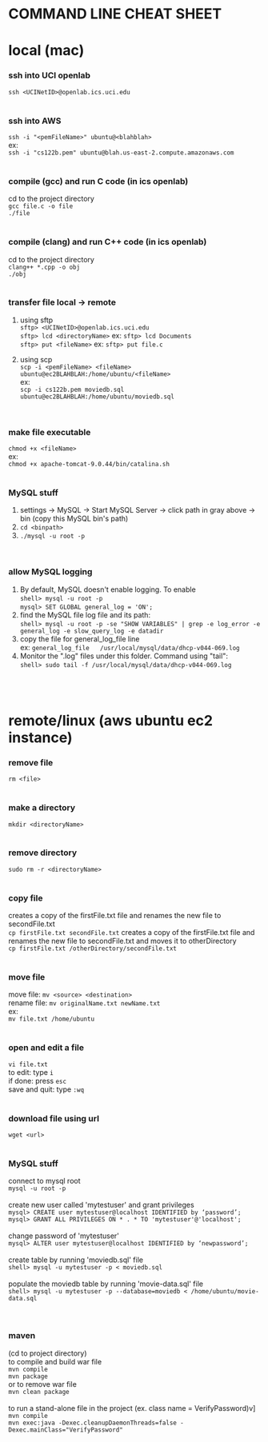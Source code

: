 # COMMAND LINE CHEAT SHEET

# local (mac)
### ssh into UCI openlab<br/>
`ssh <UCINetID>@openlab.ics.uci.edu`<br/>
<br/>

### ssh into AWS<br/>
`ssh -i "<pemFileName>" ubuntu@<blahblah>`<br/>
ex:<br/>
`ssh -i "cs122b.pem" ubuntu@blah.us-east-2.compute.amazonaws.com`<br/>
<br/>

### compile (gcc) and run C code  (in ics openlab) <br/>
cd to the project directory<br/>
`gcc file.c -o file` 	<br/>
`./file`<br/>
<br/>

### compile (clang) and run C++ code (in ics openlab)<br/>
cd to the project directory<br/>
`clang++ *.cpp -o obj` <br/>
`./obj`<br/>
<br/>

### transfer file local -> remote<br/>
1. using sftp <br/>
`sftp> <UCINetID>@openlab.ics.uci.edu`<br/>
`sftp> lcd <directoryName>` 	ex: `sftp> lcd Documents`<br/>
`sftp> put <fileName>`		ex: `sftp> put file.c`<br/>

2. using scp <br/>
`scp -i <pemFileName> <fileName> ubuntu@ec2BLAHBLAH:/home/ubuntu/<fileName>`<br/>
ex:<br/>
`scp -i cs122b.pem moviedb.sql ubuntu@ec2BLAHBLAH:/home/ubuntu/moviedb.sql`<br/>
<br/>

### make file executable<br/>
`chmod +x <fileName>`<br/>
ex: <br/>
`chmod +x apache-tomcat-9.0.44/bin/catalina.sh`<br/>
<br/>

### MySQL stuff<br/>
1. settings -> MySQL -> Start MySQL Server -> click path in gray above -> bin (copy this MySQL bin's path)
2. `cd <binpath>`
3. `./mysql -u root -p`<br/>
<br/>

### allow MySQL logging<br/>
1. By default, MySQL doesn't enable logging. To enable<br/>
`shell> mysql -u root -p`<br/>
`mysql> SET GLOBAL general_log = 'ON';`
2. find the MySQL file log file and its path:<br/>
`shell> mysql -u root -p -se "SHOW VARIABLES" | grep -e log_error -e general_log -e slow_query_log -e datadir`
3. copy the file for general_log_file line <br/>
ex: `general_log_file	/usr/local/mysql/data/dhcp-v044-069.log`
4. Monitor the ".log" files under this folder. Command using "tail":<br/>
`shell> sudo tail -f /usr/local/mysql/data/dhcp-v044-069.log`<br/>
<br/>
<br/>


# remote/linux (aws ubuntu ec2 instance)
### remove file<br/>
`rm <file>`<br/>
<br/>

### make a directory<br/>
`mkdir <directoryName>`<br/>
<br/>

### remove directory<br/>
`sudo rm -r <directoryName>`<br/>
<br/>

### copy file<br/>
creates a copy of the firstFile.txt file and renames the new file to secondFile.txt <br/>
`cp firstFile.txt secondFile.txt`
creates a copy of the firstFile.txt file and renames the new file to secondFile.txt and moves it to otherDirectory <br/>
`cp firstFile.txt /otherDirectory/secondFile.txt`<br/>
<br/>

### move file<br/>
move file: `mv <source> <destination>`<br/>
rename file: `mv originalName.txt newName.txt`<br/>
ex:<br/>
`mv file.txt /home/ubuntu`<br/>
<br/>

### open and edit a file<br/>
`vi file.txt`<br/>
to edit: type `i` 	<br/>
if done: press `esc`<br/>
save and quit: type `:wq` <br/>
<br/>

### download file using url<br/>
`wget <url>`<br/>
<br/>

### MySQL stuff<br/>
connect to mysql root <br/>
`mysql -u root -p` 	<br/>
<br/>
create new user called 'mytestuser' and grant privileges<br/>
`mysql> CREATE user mytestuser@localhost IDENTIFIED by ‘password’;`<br/>
`mysql> GRANT ALL PRIVILEGES ON * . * TO 'mytestuser'@'localhost'; `<br/>
<br/>
change password of 'mytestuser'<br/>
`mysql> ALTER user mytestuser@localhost IDENTIFIED by ‘newpassword’;`<br/>
<br/>
create table by running 'moviedb.sql' file<br/>
`shell> mysql -u mytestuser -p < moviedb.sql`<br/>
<br/>
populate the moviedb table by running 'movie-data.sql' file<br/>
`shell> mysql -u mytestuser -p --database=moviedb < /home/ubuntu/movie-data.sql`<br/>
<br/>
<br/>
### maven <br/>
(cd to project directory)<br/>
to compile and build war file<br/>
`mvn compile`<br/>
`mvn package`<br/>
or to remove war file <br/>
`mvn clean package`<br/>
<br/>
to run a stand-alone file in the project (ex. class name = VerifyPassword)v]<br/>
`mvn compile`<br/>
`mvn exec:java -Dexec.cleanupDaemonThreads=false -Dexec.mainClass="VerifyPassword"`<br/>
